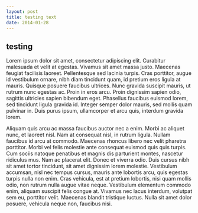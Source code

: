 ```yaml
---
layout: post
title: testing text
date: 2014-01-28
---
```


## testing

Lorem ipsum dolor sit amet, consectetur adipiscing elit. Curabitur malesuada et velit at egestas. Vivamus sit amet massa justo. Maecenas feugiat facilisis laoreet. Pellentesque sed lacinia turpis. Cras porttitor, augue id vestibulum ornare, nibh diam tincidunt quam, id pretium eros ligula at mauris. Quisque posuere faucibus ultrices. Nunc gravida suscipit mauris, ut rutrum nunc egestas ac. Proin in eros arcu. Proin dignissim sapien odio, sagittis ultricies sapien bibendum eget. Phasellus faucibus euismod lorem, sed tincidunt ligula gravida id. Integer semper dolor mauris, sed mollis quam pulvinar in. Duis purus ipsum, ullamcorper et arcu quis, interdum gravida lorem.

Aliquam quis arcu ac massa faucibus auctor nec a enim. Morbi ac aliquet nunc, et laoreet nisl. Nam at consequat nisl, in rutrum ligula. Nullam faucibus id arcu at commodo. Maecenas rhoncus libero nec velit pharetra porttitor. Morbi vel felis molestie ante consequat euismod quis quis turpis. Cum sociis natoque penatibus et magnis dis parturient montes, nascetur ridiculus mus. Nam ac placerat elit. Donec et viverra odio. Duis cursus nibh sit amet tortor tincidunt, sit amet dignissim lorem molestie. Vestibulum accumsan, nisl nec tempus cursus, mauris ante lobortis arcu, quis egestas turpis nulla non enim. Cras vehicula, est at pretium lobortis, nisi quam mollis odio, non rutrum nulla augue vitae neque. Vestibulum elementum commodo enim, aliquam suscipit felis congue at. Vivamus nec lacus interdum, volutpat sem eu, porttitor velit. Maecenas blandit tristique luctus. Nulla sit amet dolor posuere, vehicula neque non, faucibus nisi. 

